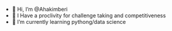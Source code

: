 - 👋 Hi, I’m @Ahakimberi
- 👀 I Have a proclivity for challenge taking and competitiveness
- 🌱 I’m currently learning pythong/data science 

